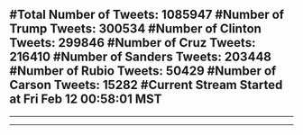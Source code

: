 #Total Number of Tweets: 1085947 
#Number of Trump Tweets: 300534
#Number of Clinton Tweets: 299846
#Number of Cruz Tweets: 216410
#Number of Sanders Tweets: 203448
#Number of Rubio Tweets: 50429
#Number of Carson Tweets: 15282
#Current Stream Started at Fri Feb 12 00:58:01 MST
---
---
---

